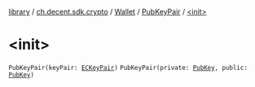 [library](../../../index.md) / [ch.decent.sdk.crypto](../../index.md) / [Wallet](../index.md) / [PubKeyPair](index.md) / [&lt;init&gt;](./-init-.md)

# &lt;init&gt;

`PubKeyPair(keyPair: `[`ECKeyPair`](../../-e-c-key-pair/index.md)`)`
`PubKeyPair(private: `[`PubKey`](../../../ch.decent.sdk.model/-pub-key/index.md)`, public: `[`PubKey`](../../../ch.decent.sdk.model/-pub-key/index.md)`)`